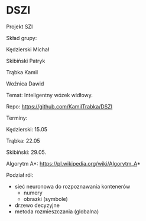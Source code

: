 # DSZI
Projekt SZI


Skład grupy:

Kędzierski Michał

Skibiński Patryk

Trąbka Kamil

Woźnica Dawid


Temat: Inteligentny wózek widłowy.

Repo: https://github.com/KamilTrabka/DSZI

Terminy:

Kędzierski: 15.05

Trąbka: 22.05

Skibiński: 29.05.

Algorytm A*:
https://pl.wikipedia.org/wiki/Algorytm_A*

Podział ról:
- sieć neuronowa do rozpoznawania kontenerów
  - numery
  - obrazki (symbole)
- drzewo decyzyjne
- metoda rozmieszczania (globalna)
